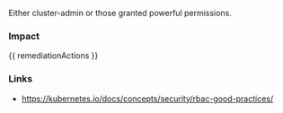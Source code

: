 
Either cluster-admin or those granted powerful permissions.

### Impact
<!-- Add Impact here -->

<!-- DO NOT CHANGE -->
{{ remediationActions }}

### Links
- https://kubernetes.io/docs/concepts/security/rbac-good-practices/


